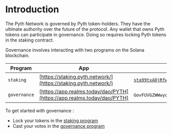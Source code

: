 # Introduction

The Pyth Network is governed by Pyth token-holders. They have the ultimate authority over the future of the protocol. 
Any wallet that owns Pyth tokens can participate in governance. Doing so requires locking Pyth tokens in the staking contract. 

Governance involves interacting with two programs on the Solana blockchain. 

| Program       | App                                                                 | On-chain address                               |
| ------------- | --------------------------------------------------------------------| -----------------------------------------------|
| `staking`     | [https://staking.pyth.network/](https://staking.pyth.network/)                                | [`sta99txADjRfwHQQMNckb8vUN4jcAAhN2HBMTR2Ah6d`](https://explorer.solana.com/address/sta99txADjRfwHQQMNckb8vUN4jcAAhN2HBMTR2Ah6d)  |
| `governance`  | [https://app.realms.today/dao/PYTH](https://app.realms.today/dao/PYTH)                                   | `GovFUVGZWWwyoLq8rhnoVWknRFkhDSbQiSoREJ5LiZCV`(https://explorer.solana.com/address/GovFUVGZWWwyoLq8rhnoVWknRFkhDSbQiSoREJ5LiZCV) |

To get started with governance :
- Lock your tokens in the [staking program](the-staking-program.md) 
- Cast your votes in the [governance program](the-governance-program.md) 


